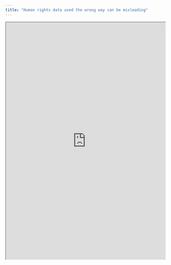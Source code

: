 ```yaml
---
title: "Human rights data used the wrong way can be misleading"
---
```




<iframe height="750" width="100%" src="https://ewelton.github.io/ktest/wiki.html#Human%20rights%20data%20used%20the%20wrong%20way%20can%20be%20misleading"></iframe>
